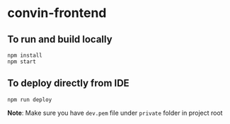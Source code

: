 # convin-frontend

## To run and build locally
```
npm install
npm start

```

## To deploy directly from IDE

```
npm run deploy
```

**Note**:  Make sure you have `dev.pem` file under `private` folder in project root